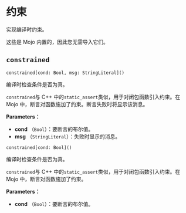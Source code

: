 # 约束

实现编译时约束。

这些是 Mojo 内置的，因此您无需导入它们。

## `constrained`[](#constrained)

`constrained[cond: Bool, msg: StringLiteral]()`

编译时检查条件是否为真。

`constrained`与 C++ 中的`static_assert`类似，用于对闭包函数引入约束。在 Mojo 中，断言对函数施加了约束。断言失败时将显示该消息。

**Parameters：**

* **cond** （`Bool`）：要断言的布尔值。
* **msg** （`StringLiteral`）：失败时显示的消息。

`constrained[cond: Bool]()`

编译时检查条件是否为真。

`constrained`与 C++ 中的`static_assert`类似，用于对闭包函数引入约束。在 Mojo 中，断言对函数施加了约束。

**Parameters：**

* **cond** （`Bool`）：要断言的布尔值。

